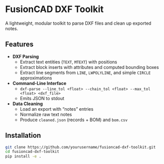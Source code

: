 # FusionCAD DXF Toolkit

A lightweight, modular toolkit to parse DXF files and clean up exported notes.

## Features

- **DXF Parsing**
  - Extract text entities (`TEXT`, `MTEXT`) with positions
  - Extract block inserts with attributes and computed bounding boxes
  - Extract line segments from `LINE`, `LWPOLYLINE`, and simple `CIRCLE` approximations
- **Command-Line Interface**
  - `dxf-parse --line_tol <float> --chain_tol <float> --max_tol <float> <dxf_file>`
  - Emits JSON to stdout
- **Data Cleaning**
  - Load an export with “notes” entries
  - Normalize raw text notes
  - Produce `cleaned.json` (records + BOM) and `bom.csv`

## Installation

```bash
git clone https://github.com/yourusername/fusioncad-dxf-toolkit.git
cd fusioncad-dxf-toolkit
pip install -e .
```
